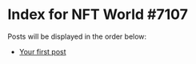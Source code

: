 # Index for NFT World #7107
Posts will be displayed in the order below:

- [Your first post](./001-first.md)

